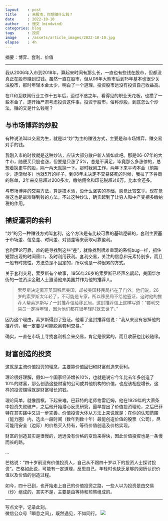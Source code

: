 ```yaml
---
layout    : post
title     : 来股市，你想赚什么钱？
date      : 2022-10-10
author    : 慢文（mindwind）
categories: blog
tags      : 投资
image     : /assets/article_images/2022-10-10.jpg
elapse    : 4h
---
```


摘要：博弈、套利、价值

---
我从2006年入市到2018年，算起来时间有那么长，一直也有些钱在股市，但都没真正在股市赚到过钱。虽然一直在股市，但从08年大熊市后到15年基本也很少关注股市，那时年轻本金太少，明白了一个道理，投资股市远没有投资自己收益高。

在IT和互联网行业工作十五年后，迈过不惑之年，看得见的职业天花板，也攒了一些本金了，遂开始严肃考虑投资这件事。投资于股市，俗称炒股，到底怎么个炒法，赚的又是什么钱呢？


## 与市场博弈的炒股
有种说法叫以交易为生，就是以“炒”为主的赚钱方式，主要是和市场博弈，赚交易对手的钱。

我刚入市的时候就是这种炒法，应该大部分散户新人皆如此吧。那是06-07年的大牛市，随便买只股也涨，但要是只涨了5%，总是不满足，毕竟那么多涨停的，总想着换更牛的股，隔一两天就换一下。那时我刚工作，两年下来平均本金（前期少，逐渐增多）也就5万的样子，到08年末决定不交易装死的时候，我拉了下券商的账单，2年来交易超过200多次，缴纳佣金和印花税超过6万，比本金还多。

与市场博弈的交易方法，算是技术派，没什么坚实的基础，感觉比较玄乎。现在觉得这也是最难赚到钱的方法，不过这种炒法，确实起到了让穷人和中产变相多缴纳税的作用。


## 捕捉漏洞的套利
“炒”的另一种赚钱方式叫套利，这个方法是有比较可靠的基础逻辑的，套利主要基于市场差、信息差、时间差、对错差等来获取可靠盈利。

套利理论可靠，难的是寻找到这些“差”，就像找到很难重现的系统bug一样，抓住短暂出现的时间窗口，及时利用获利。套利交易，关注的信息和元素特别多，而且一般有时效性，方法总是不固定的，所以也是一种很累的方式。

关于套利交易，索罗斯有个故事，1956年26岁的索罗斯已经声名鹊起，美国华尔街的一位资深金融人士邀请他来美国并作为他的推荐人。

> 索罗斯决定离开英国移居美国，却被美国移民局挡在了门外。他们说，26岁的索罗斯太年轻了，不可能是专家，所以移民局不给他签证。这时他的推荐人帮索罗斯写了一封推荐信给移民局。这封推荐信上这样写道：“套利交易员一定得年轻，因为他们都在很年轻时就去世了。”

因为这个理由，索罗斯得到了签证。他看了这封推荐信说：“我从来没有忘掉他的推荐词，我一定要尽可能脱离套利交易。”

确实，一直在市场上寻找套利机会来交易，肯定是很累的，而且收获也比较随缘。


## 财富创造的投资
这就是主流价值投资的理念，主要靠价值回归和财富创造来获利。

理论很好理解，假如一个国家经济增长10%，也就是说它今年比去年多创造了10%的财富，那么创造这些财富的公司或其他机构的价值，也应该相应增长，这样的投资赚得就是财富增长的钱。

理论简单，就像围棋，下起来难。巴菲特的老师格雷厄姆，他在1929年的大萧条中投资失败破产，之后他开始潜心反思研究，最早提出了价值投资理论，之后巴菲特在其实践中又进一步完善。价值投资大体从方法上来说就是：在你的认知范围（能力圈）内，选出一段时间（数年到数十年）最能创造价值的股票（公司），尽可能用安全（边际）的价格买入持有，等待价值创造及价格实现。

财富的创造其实是很慢的，远远没有价格的变动来得快，因此价值投资也是一条慢而长的路。

...

芒格说：“四十岁前没有价值投资人，自己从不跟四十岁以下的投资人士探讨投资”。芒格如此说，可能有一定道理，反思自己，年轻时也缺乏足够的阅历认识价值以及价值的创造过程。

如今，四十已到，也开始走上自己的价值投资之路，一些人以为投资是由交易（炒）组成的，其实不是，主要是由等待和煎熬组成的。


---
写点文字，记录此刻。  
微信公众号「瞬息之间」，既然遇见，不如同行。
![](/assets/images/qrcode_wechat_avatar.jpg)
